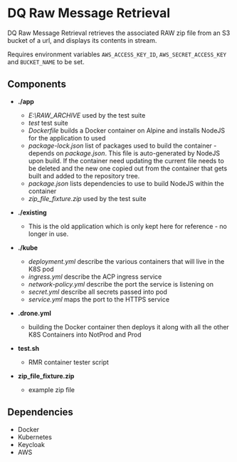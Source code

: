# DQ Raw Message Retrieval

DQ Raw Message Retrieval retrieves the associated RAW zip file from an S3 bucket of a url, and displays its contents in stream.

Requires environment variables `AWS_ACCESS_KEY_ID`, `AWS_SECRET_ACCESS_KEY` and `BUCKET_NAME` to be set.

## Components

- **./app**
  - *E:\RAW_ARCHIVE* used by the test suite
  - *test* test suite
  - *Dockerfile* builds a Docker container on Alpine and installs NodeJS for the application to used
  - *package-lock.json* list of packages used to build the container - depends on *package.json*.
     This file is auto-generated by NodeJS upon build. If the container need updating the current file needs to be deleted and the new one copied out from the container that gets built and added to the repository tree.
  - *package.json* lists dependencies to use to build NodeJS within the container
  - *zip_file_fixture.zip* used by the test suite

- **./existing**
  - This is the old application which is only kept here for reference - no longer in use.

- **./kube**
  - *deployment.yml* describe the various containers that will live in the K8S pod
  - *ingress.yml* describe the ACP ingress service
  - *network-policy.yml* describe the port the service is listening on
  - *secret.yml* describe all secrets passed into pod
  - *service.yml* maps the port to the HTTPS service

- **.drone.yml**
  - building the Docker container then deploys it along with all the other K8S Containers into NotProd and Prod

- **test.sh**
  - RMR container tester script

- **zip_file_fixture.zip**
  - example zip file

## Dependencies
- Docker
- Kubernetes
- Keycloak
- AWS
